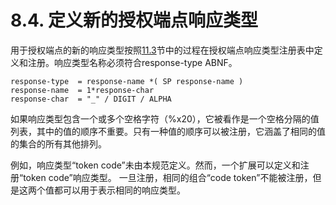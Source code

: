 8.4. 定义新的授权端点响应类型
==================================
用于授权端点的新的响应类型按照[11.3](../Section11/11.3.md)节中的过程在授权端点响应类型注册表中定义和注册。响应类型名称必须符合response-type ABNF。

    response-type  = response-name *( SP response-name )
    response-name  = 1*response-char
    response-char  = "_" / DIGIT / ALPHA

如果响应类型包含一个或多个空格字符（%x20），它被看作是一个空格分隔的值列表，其中的值的顺序不重要。只有一种值的顺序可以被注册，它涵盖了相同的值的集合的所有其他排列。

例如，响应类型“token code”未由本规范定义。然而，一个扩展可以定义和注册“token code”响应类型。 一旦注册，相同的组合“code token”不能被注册，但是这两个值都可以用于表示相同的响应类型。